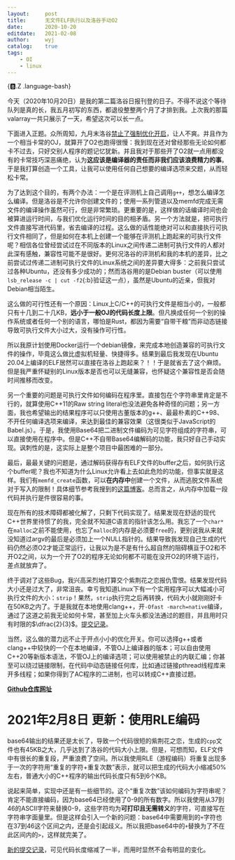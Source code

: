 ```yaml
---
layout:		post
title:		无文件ELF执行以及洛谷手动O2
date:		2020-10-20
editdate:	2021-02-08
author:		wyj
catalog:	true
tags:
    - OI
    - linux
---
```


{:b:.Z .language-bash}

今天（2020年10月20日）是我的第二篇洛谷日报刊登的日子。不得不说这个等待队列是真的长，我五月初写的东西，都退役整整两个月了才排到我。上次我的那篇valarray一共只展示了一天，希望这次可以长一点。

下面进入正题。众所周知，九月末洛谷[禁止了强制优化开启](https://www.luogu.com.cn/discuss/show/259685)，让人不爽。并且作为一个相当卡常的OJ，就算开了O2也跑得很慢：我到现在还对曾经那些无论如何都卡不过去，只好交别人程序的题记忆犹新。并且我对于那些开了O2就一点用都没有的卡常技巧深恶痛绝，认为**这应该是编译器的责任而非我们应该浪费精力的事**。于是我打算创造一个工具，让我可以使用任何自己想要的编译选项来交题，从而轻松卡常。

为了达到这个目的，有两个办法：一个是在评测机上自己调用`g++`，想怎么编译怎么编译。但是洛谷是不允许你创建文件的；使用一系列管道以及memfd完成无需文件的编译操作虽然可行，但是非常繁琐。更重要的是，这样做的话编译时间也会被算进运行时间，与我们优化运行时间的目的相矛盾。另一个方法就是，把可执行文件直接写进代码里，省去编译的过程。这么做的话性能绝对可以和直接执行可执行文件相同了，但是如何在本机上创建一个能够在评测机上跑起来的可执行文件呢？相信各位曾经尝试过在不同版本的Linux之间传递二进制可执行文件的人都对此深有感触，兼容性可能不是很好。更何况洛谷的评测机和我的本机的差异，比之前尝试过传递二进制可执行文件的Linux系统之间的差异要大得多：之前我只尝试过各种Ubuntu，还没有多少成功的；然而洛谷用的是Debian buster（可以使用`lsb_release -c | cut -f2`{:b}验证这一点），虽然是Ubuntu的近亲，但我对Debian相当陌生。

这么做的可行性还有一个原因：Linux上C/C++的可执行文件是相当小的，一般都只有十几到二十几KB，**远小于一般OJ的代码长度上限**。但凡换成任何一个别的操作系统或者任何一个别的语言，哪怕是Rust，都因为需要“自带干粮”而非动态链接导致可执行文件大小过大，没有操作可行性。

所以我原计划使用Docker运行一个debian镜像，来完成本地创造兼容的可执行文件的操作，毕竟这么做比虚拟机轻量、快捷得多。结果到最后我发现在Ubuntu 20.04上编译的ELF居然可以直接在洛谷上跑起来？！！于是就省去了这个麻烦。但是我严重怀疑别的Linux版本是否也可以无缝兼容，也怀疑这个兼容性是否会随时间推移而改变。

另一个重要的问题是可执行文件如何编码在程序里。直接包在个字符串里肯定是不行的，就算使用C++11的Raw string literal也没法避免各种奇怪的问题；另一方面，我也希望输出的结果程序可以只使用古董版本的g++、最最朴素的C++98、不开任何编译选项来编译，来达到最佳的兼容效果（这很类似于JavaScript的Babel.js）。于是，我使用Base64把二进制文件编码为可见字符组成的字符串，可以直接使用在程序中。但是C++不自带Base64编解码的功能，我只好自己手动实现。讽刺性的是，这实际上是整个项目中最困难的一部分。

最后，最最关键的问题是，通过解码获得存有ELF文件的buffer之后，如何执行这个buffer呢？我也不知道为什么Linux允许看上去如此危险的功能，但事实就是这样。我们有`memfd_create`函数，可以**在内存中**创建一个文件，从而逃脱文件系统对于写入的限制！具体细节参考我搜到的[这篇博客](https://blog.spoock.com/2019/08/27/elf-in-memory-execution/)。总而言之，从内存中加载一段代码并执行是件很容易的事。

现在所有的技术障碍都被化解了，只剩下代码实现了。结果发现在舒适的现代C++世界里待惯了的我，完全就不知道C语言的指针该怎么用。我忘了一个`char*`在`malloc`之前不能使用，也忘了`malloc`的内存是必须要`free`的，更别说我从来就没知道过argv的最后是必须加上一个NULL指针的。结果导致我发现自己生成的代码仍然必须O2才能正常运行，让我以为是不是有什么超自然的阻碍横亘于O2和不开O2之间，以为一个开了O2的程序无论如何都不可能在没开O2的环境下运行，差点就放弃了。

终于调对了这些Bug，我兴高采烈地打算交个紫荆花之恋报仇雪恨。结果发现代码大小还是过大了，非常沮丧。幸亏我知道Linux下有一个实用程序可以大幅减小可执行文件的大小：`strip`！果然，`strip`执行完之后再转换，代码大小就刚刚好卡在50KB之内了。于是我就在本地使用clang++，开`-Ofast -march=native`编译，通过了这道之前我无论如何卡常，甚至加上火车头都没法通过的题目，并且用时只有时限的$\dfrac{2}{3}$。[提交记录](https://www.luogu.com.cn/record/40135048)。

当然，这么做的潜力远不止于开点小小的优化开关。你可以选择g++或者clang++中较快的一个在本地编译，不管OJ上编译器的版本；可以自由使用C++20等新版本语法，不管OJ上的编译选项；可以使用被禁止的内联汇编；你甚至可以绕过链接限制，在代码中动态链接任何库，比如通过链接pthread线程库来开多线程；如果你得到了AC程序的二进制，也可以转成C++直接过题。

**[Github仓库网址](https://github.com/2o181o28/luogu-code-optimizer)**

# 2021年2月8日 更新：使用RLE编码

base64输出的结果还是太长了，导致一个代码很短的紫荆花之恋，生成的`cpp`文件也有45KB之大，几乎达到了洛谷的代码大小上限。但是，可想而知，ELF文件中有很长的重复段，严重浪费了空间。所以我使用RLE（游程编码）将重复出现多于一次的字符用“重复的字符+重复次数”表示，就可以把生成的代码大小缩减$50\%$左右，普通大小的C++程序的输出代码长度只有5到6个KB。

说起来简单，实现中还是有一些细节的。这个“重复次数”该如何编码为字符串呢？肯定不能直接编码，因为base64已经使用了0-9的所有数字。所以我使用从37到46的ASCII字符来替换0-9，这些字符均为**可打印且无需转义**的字符，可直接写在字符串字面量里。但是这样会引入一个新的问题：base64中需要用到的`+`字符也在37到46这个区间之内，还是会引起歧义。所以我把base64中的`+`替换为了不在此区间内的`>`，这样就完美了。

[新的提交记录](https://www.luogu.com.cn/record/46375489)，可见代码长度缩减了一半，而用时显然不会有明显的变化。
